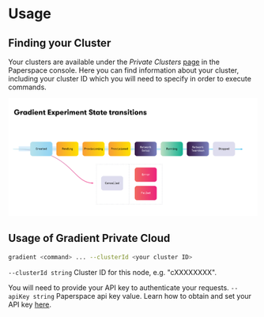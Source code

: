 # Usage

## Finding your Cluster

Your clusters are available under the _Private Clusters_ [page](https://www.paperspace.com/console/clusters) in the Paperspace console.  Here you can find information about your cluster, including your cluster ID which you will need to specify in order to execute commands.

![](../.gitbook/assets/image%20%2859%29.png)

## **Usage of Gradient Private Cloud**

```bash
gradient <command> ... --clusterId <your cluster ID>
```

`--clusterId string` Cluster ID for this node, e.g. "cXXXXXXXX". 

You will need to provide your API key to authenticate your requests.  `--apiKey string` Paperspace api key value.  Learn how to obtain and set your API key [here](../get-started/install-the-cli.md#obtaining-an-api-key).

